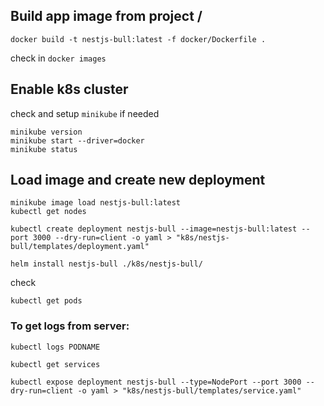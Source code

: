 ## Build app image from project /

```
docker build -t nestjs-bull:latest -f docker/Dockerfile .
```

check in `docker images`

## Enable k8s cluster

check and setup `minikube` if needed

```
minikube version
minikube start --driver=docker
minikube status
```

## Load image and create new deployment

```
minikube image load nestjs-bull:latest
kubectl get nodes
```

`kubectl create deployment nestjs-bull --image=nestjs-bull:latest --port 3000 --dry-run=client -o yaml > "k8s/nestjs-bull/templates/deployment.yaml"`

`helm install nestjs-bull ./k8s/nestjs-bull/`

check

`kubectl get pods`

### To get logs from server:

`kubectl logs PODNAME`


`kubectl get services`

`kubectl expose deployment nestjs-bull --type=NodePort --port 3000 --dry-run=client -o yaml > "k8s/nestjs-bull/templates/service.yaml"`